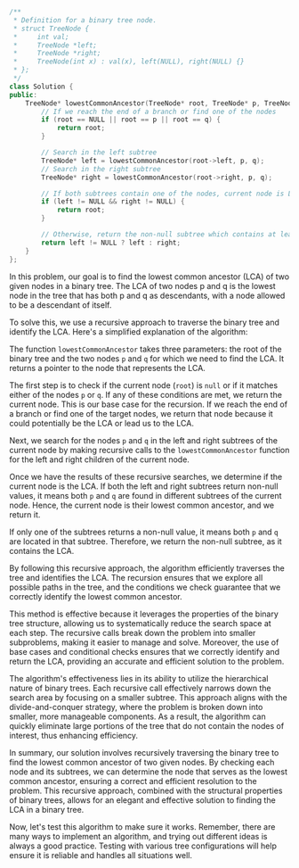 ```cpp
/**
 * Definition for a binary tree node.
 * struct TreeNode {
 *     int val;
 *     TreeNode *left;
 *     TreeNode *right;
 *     TreeNode(int x) : val(x), left(NULL), right(NULL) {}
 * };
 */
class Solution {
public:
    TreeNode* lowestCommonAncestor(TreeNode* root, TreeNode* p, TreeNode* q) {
        // If we reach the end of a branch or find one of the nodes
        if (root == NULL || root == p || root == q) {
            return root;
        }

        // Search in the left subtree
        TreeNode* left = lowestCommonAncestor(root->left, p, q);
        // Search in the right subtree
        TreeNode* right = lowestCommonAncestor(root->right, p, q);

        // If both subtrees contain one of the nodes, current node is LCA
        if (left != NULL && right != NULL) {
            return root;
        }

        // Otherwise, return the non-null subtree which contains at least one of the nodes
        return left != NULL ? left : right;
    }
};
```

In this problem, our goal is to find the lowest common ancestor (LCA) of two given nodes in a binary tree. The LCA of two nodes p and q is the lowest node in the tree that has both p and q as descendants, with a node allowed to be a descendant of itself.

To solve this, we use a recursive approach to traverse the binary tree and identify the LCA. Here's a simplified explanation of the algorithm:

The function `lowestCommonAncestor` takes three parameters: the root of the binary tree and the two nodes `p` and `q` for which we need to find the LCA. It returns a pointer to the node that represents the LCA.

The first step is to check if the current node (`root`) is `null` or if it matches either of the nodes `p` or `q`. If any of these conditions are met, we return the current node. This is our base case for the recursion. If we reach the end of a branch or find one of the target nodes, we return that node because it could potentially be the LCA or lead us to the LCA.

Next, we search for the nodes `p` and `q` in the left and right subtrees of the current node by making recursive calls to the `lowestCommonAncestor` function for the left and right children of the current node.

Once we have the results of these recursive searches, we determine if the current node is the LCA. If both the left and right subtrees return non-null values, it means both `p` and `q` are found in different subtrees of the current node. Hence, the current node is their lowest common ancestor, and we return it.

If only one of the subtrees returns a non-null value, it means both `p` and `q` are located in that subtree. Therefore, we return the non-null subtree, as it contains the LCA.

By following this recursive approach, the algorithm efficiently traverses the tree and identifies the LCA. The recursion ensures that we explore all possible paths in the tree, and the conditions we check guarantee that we correctly identify the lowest common ancestor.

This method is effective because it leverages the properties of the binary tree structure, allowing us to systematically reduce the search space at each step. The recursive calls break down the problem into smaller subproblems, making it easier to manage and solve. Moreover, the use of base cases and conditional checks ensures that we correctly identify and return the LCA, providing an accurate and efficient solution to the problem.

The algorithm's effectiveness lies in its ability to utilize the hierarchical nature of binary trees. Each recursive call effectively narrows down the search area by focusing on a smaller subtree. This approach aligns with the divide-and-conquer strategy, where the problem is broken down into smaller, more manageable components. As a result, the algorithm can quickly eliminate large portions of the tree that do not contain the nodes of interest, thus enhancing efficiency.

In summary, our solution involves recursively traversing the binary tree to find the lowest common ancestor of two given nodes. By checking each node and its subtrees, we can determine the node that serves as the lowest common ancestor, ensuring a correct and efficient resolution to the problem. This recursive approach, combined with the structural properties of binary trees, allows for an elegant and effective solution to finding the LCA in a binary tree.

Now, let's test this algorithm to make sure it works. Remember, there are many ways to implement an algorithm, and trying out different ideas is always a good practice. Testing with various tree configurations will help ensure it is reliable and handles all situations well.
